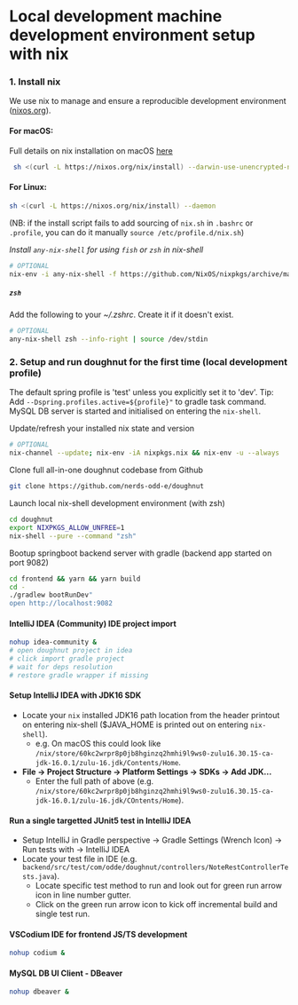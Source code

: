 # Local development machine development environment setup with nix

### 1. Install nix

We use nix to manage and ensure a reproducible development environment ([nixos.org](https://nixos.org)).

#### For macOS:

Full details on nix installation on macOS [here](https://nixos.org/manual/nix/stable/#sect-macos-installation)

```bash
 sh <(curl -L https://nixos.org/nix/install) --darwin-use-unencrypted-nix-store-volume
```

#### For Linux:

```bash
sh <(curl -L https://nixos.org/nix/install) --daemon
```

(NB: if the install script fails to add sourcing of `nix.sh` in `.bashrc` or `.profile`, you can do it manually `source /etc/profile.d/nix.sh`)

_Install `any-nix-shell` for using `fish` or `zsh` in nix-shell_

```bash
# OPTIONAL
nix-env -i any-nix-shell -f https://github.com/NixOS/nixpkgs/archive/master.tar.gz
```

##### `zsh`

Add the following to your _~/.zshrc_.
Create it if it doesn't exist.

```bash
# OPTIONAL
any-nix-shell zsh --info-right | source /dev/stdin
```

### 2. Setup and run doughnut for the first time (local development profile)

The default spring profile is 'test' unless you explicitly set it to 'dev'. Tip: Add `--Dspring.profiles.active=${profile}"` to gradle task command.
MySQL DB server is started and initialised on entering the `nix-shell`.

Update/refresh your installed nix state and version

```bash
# OPTIONAL
nix-channel --update; nix-env -iA nixpkgs.nix && nix-env -u --always
```

Clone full all-in-one doughnut codebase from Github

```bash
git clone https://github.com/nerds-odd-e/doughnut
```

Launch local nix-shell development environment (with zsh)

```bash
cd doughnut
export NIXPKGS_ALLOW_UNFREE=1
nix-shell --pure --command "zsh"
```

Bootup springboot backend server with gradle (backend app started on port 9082)

```bash
cd frontend && yarn && yarn build
cd -
./gradlew bootRunDev"
open http://localhost:9082
```

#### IntelliJ IDEA (Community) IDE project import

```bash
nohup idea-community &
# open doughnut project in idea
# click import gradle project
# wait for deps resolution
# restore gradle wrapper if missing
```

#### Setup IntelliJ IDEA with JDK16 SDK

- Locate your `nix` installed JDK16 path location from the header printout on entering nix-shell ($JAVA_HOME is printed out on entering `nix-shell`).
  - e.g. On macOS this could look like `/nix/store/60kc2wrpr8p0jb8hginzq2hmhi9l9ws0-zulu16.30.15-ca-jdk-16.0.1/zulu-16.jdk/Contents/Home`.
- **File -> Project Structure -> Platform Settings -> SDKs -> Add JDK...**
  - Enter the full path of above (e.g. `/nix/store/60kc2wrpr8p0jb8hginzq2hmhi9l9ws0-zulu16.30.15-ca-jdk-16.0.1/zulu-16.jdk/COntents/Home`).

#### Run a single targetted JUnit5 test in IntelliJ IDEA

- Setup IntelliJ in Gradle perspective -> Gradle Settings (Wrench Icon) -> Run tests with -> IntelliJ IDEA
- Locate your test file in IDE (e.g. `backend/src/test/com/odde/doughnut/controllers/NoteRestControllerTests.java`).
  - Locate specific test method to run and look out for green run arrow icon in line number gutter.
  - Click on the green run arrow icon to kick off incremental build and single test run.

#### VSCodium IDE for frontend JS/TS development

```bash
nohup codium &
```

#### MySQL DB UI Client - DBeaver

```bash
nohup dbeaver &
```
